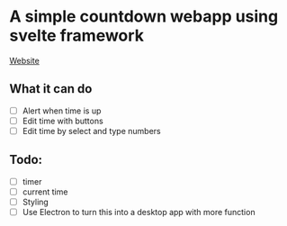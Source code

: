 # A simple countdown webapp using svelte framework
[Website](https://timer.jacky.life/)
## What it can do
- [ ] Alert when time is up
- [ ] Edit time with buttons
- [ ] Edit time by select and type numbers
## Todo:
- [ ] timer
- [ ] current time
- [ ] Styling
- [ ] Use Electron to turn this into a desktop app with more function